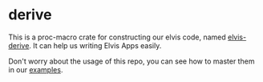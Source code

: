# derive

This is a proc-macro crate for constructing our elvis code, named [elvis-derive][derive]. 
It can help us writing Elvis Apps easily.

Don't worry about the usage of this repo, you can see how to master them in our
[examples][examples].

[derive]: https://github.com/elvisjs/elvis/tree/master/crates/derive
[examples]: https://github.com/elvisjs/elvis/tree/master/examples
